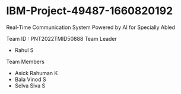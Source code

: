 # IBM-Project-49487-1660820192
Real-Time Communication System Powered by AI for Specially Abled

Team ID : PNT2022TMID50888
Team Leader 
 - Rahul S

Team Members 
 - Asick Rahuman K
 - Bala Vinod S
 - Selva Siva S
             
